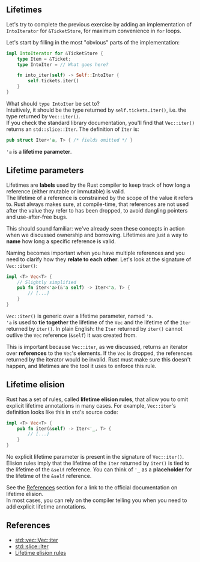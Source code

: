 ## Lifetimes

Let's try to complete the previous exercise by adding an implementation of `IntoIterator` for `&TicketStore`, for
maximum convenience in `for` loops.

Let's start by filling in the most "obvious" parts of the implementation:

```rust
impl IntoIterator for &TicketStore {
    type Item = &Ticket;
    type IntoIter = // What goes here?

    fn into_iter(self) -> Self::IntoIter {
        self.tickets.iter()
    }
}
```

What should `type IntoIter` be set to?\
Intuitively, it should be the type returned by `self.tickets.iter()`, i.e. the type returned by `Vec::iter()`.\
If you check the standard library documentation, you'll find that `Vec::iter()` returns an `std::slice::Iter`.
The definition of `Iter` is:

```rust
pub struct Iter<'a, T> { /* fields omitted */ }
```

`'a` is a **lifetime parameter**.

## Lifetime parameters

Lifetimes are **labels** used by the Rust compiler to keep track of how long a reference (either mutable or
immutable) is valid.\
The lifetime of a reference is constrained by the scope of the value it refers to. Rust always makes sure, at compile-time,
that references are not used after the value they refer to has been dropped, to avoid dangling pointers and use-after-free bugs.

This should sound familiar: we've already seen these concepts in action when we discussed ownership and borrowing.
Lifetimes are just a way to **name** how long a specific reference is valid.

Naming becomes important when you have multiple references and you need to clarify how they **relate to each other**.
Let's look at the signature of `Vec::iter()`:

```rust
impl <T> Vec<T> {
    // Slightly simplified
    pub fn iter<'a>(&'a self) -> Iter<'a, T> {
        // [...]
    }
}
```

`Vec::iter()` is generic over a lifetime parameter, named `'a`.\
`'a` is used to **tie together** the lifetime of the `Vec` and the lifetime of the `Iter` returned by `iter()`.
In plain English: the `Iter` returned by `iter()` cannot outlive the `Vec` reference (`&self`) it was created from.

This is important because `Vec::iter`, as we discussed, returns an iterator over **references** to the `Vec`'s elements.
If the `Vec` is dropped, the references returned by the iterator would be invalid. Rust must make sure this doesn't happen,
and lifetimes are the tool it uses to enforce this rule.

## Lifetime elision

Rust has a set of rules, called **lifetime elision rules**, that allow you to omit explicit lifetime annotations in many cases.
For example, `Vec::iter`'s definition looks like this in `std`'s source code:

```rust
impl <T> Vec<T> {
    pub fn iter(&self) -> Iter<'_, T> {
        // [...]
    }
}
```

No explicit lifetime parameter is present in the signature of `Vec::iter()`.
Elision rules imply that the lifetime of the `Iter` returned by `iter()` is tied to the lifetime of the `&self` reference.
You can think of `'_` as a **placeholder** for the lifetime of the `&self` reference.

See the [References](#references) section for a link to the official documentation on lifetime elision.\
In most cases, you can rely on the compiler telling you when you need to add explicit lifetime annotations.

## References

- [std::vec::Vec::iter](https://doc.rust-lang.org/std/vec/struct.Vec.html#method.iter)
- [std::slice::Iter](https://doc.rust-lang.org/std/slice/struct.Iter.html)
- [Lifetime elision rules](https://doc.rust-lang.org/reference/lifetime-elision.html)
